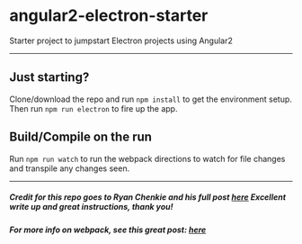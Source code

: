 # angular2-electron-starter
Starter project to jumpstart Electron projects using Angular2

----
## Just starting?

Clone/download the repo and run `npm install` to get the environment setup. Then run `npm run electron` to fire up the app.

## Build/Compile on the run

Run `npm run watch` to run the webpack directions to watch for file changes and transpile any changes seen.

-----
##### Credit for this repo goes to Ryan Chenkie and his full post [here](https://auth0.com/blog/create-a-desktop-app-with-angular-2-and-electron/) Excellent write up and great instructions, thank you!

##### For more info on webpack, see this great post: [here](https://www.smashingmagazine.com/2017/02/a-detailed-introduction-to-webpack/)
